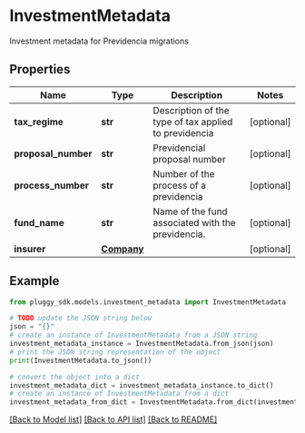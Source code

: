 # InvestmentMetadata

Investment metadata for Previdencia migrations

## Properties

Name | Type | Description | Notes
------------ | ------------- | ------------- | -------------
**tax_regime** | **str** | Description of the type of tax applied to previdencia | [optional] 
**proposal_number** | **str** | Previdencial proposal number | [optional] 
**process_number** | **str** | Number of the process of a previdencia | [optional] 
**fund_name** | **str** | Name of the fund associated with the previdencia. | [optional] 
**insurer** | [**Company**](.md) |  | [optional] 

## Example

```python
from pluggy_sdk.models.investment_metadata import InvestmentMetadata

# TODO update the JSON string below
json = "{}"
# create an instance of InvestmentMetadata from a JSON string
investment_metadata_instance = InvestmentMetadata.from_json(json)
# print the JSON string representation of the object
print(InvestmentMetadata.to_json())

# convert the object into a dict
investment_metadata_dict = investment_metadata_instance.to_dict()
# create an instance of InvestmentMetadata from a dict
investment_metadata_from_dict = InvestmentMetadata.from_dict(investment_metadata_dict)
```
[[Back to Model list]](../README.md#documentation-for-models) [[Back to API list]](../README.md#documentation-for-api-endpoints) [[Back to README]](../README.md)


